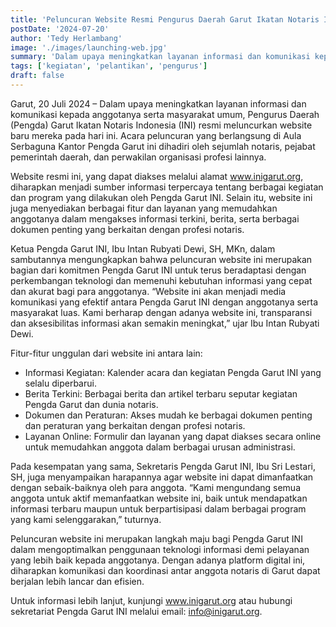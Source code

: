 ```yaml
---
title: 'Peluncuran Website Resmi Pengurus Daerah Garut Ikatan Notaris Indonesia'
postDate: '2024-07-20'
author: 'Tedy Herlambang'
image: './images/launching-web.jpg'
summary: 'Dalam upaya meningkatkan layanan informasi dan komunikasi kepada anggotanya serta masyarakat umum, Pengurus Daerah (Pengda) Garut Ikatan Notaris Indonesia (INI) resmi meluncurkan website baru mereka pada hari ini. Acara peluncuran yang berlangsung di Aula Serbaguna Kantor Pengda Garut ini dihadiri oleh sejumlah notaris, pejabat pemerintah daerah, dan perwakilan organisasi profesi lainnya.'
tags: ['kegiatan', 'pelantikan', 'pengurus']
draft: false
---
```




Garut, 20 Juli 2024 – Dalam upaya meningkatkan layanan informasi dan komunikasi kepada anggotanya serta masyarakat umum, Pengurus Daerah (Pengda) Garut Ikatan Notaris Indonesia (INI) resmi meluncurkan website baru mereka pada hari ini. Acara peluncuran yang berlangsung di Aula Serbaguna Kantor Pengda Garut ini dihadiri oleh sejumlah notaris, pejabat pemerintah daerah, dan perwakilan organisasi profesi lainnya.

Website resmi ini, yang dapat diakses melalui alamat www.inigarut.org, diharapkan menjadi sumber informasi terpercaya tentang berbagai kegiatan dan program yang dilakukan oleh Pengda Garut INI. Selain itu, website ini juga menyediakan berbagai fitur dan layanan yang memudahkan anggotanya dalam mengakses informasi terkini, berita, serta berbagai dokumen penting yang berkaitan dengan profesi notaris.

Ketua Pengda Garut INI, Ibu Intan Rubyati Dewi, SH, MKn, dalam sambutannya mengungkapkan bahwa peluncuran website ini merupakan bagian dari komitmen Pengda Garut INI untuk terus beradaptasi dengan perkembangan teknologi dan memenuhi kebutuhan informasi yang cepat dan akurat bagi para anggotanya. “Website ini akan menjadi media komunikasi yang efektif antara Pengda Garut INI dengan anggotanya serta masyarakat luas. Kami berharap dengan adanya website ini, transparansi dan aksesibilitas informasi akan semakin meningkat,” ujar Ibu Intan Rubyati Dewi.

Fitur-fitur unggulan dari website ini antara lain:

- Informasi Kegiatan: Kalender acara dan kegiatan Pengda Garut INI yang selalu diperbarui.
- Berita Terkini: Berbagai berita dan artikel terbaru seputar kegiatan Pengda Garut dan dunia notaris.
- Dokumen dan Peraturan: Akses mudah ke berbagai dokumen penting dan peraturan yang berkaitan dengan profesi notaris.
- Layanan Online: Formulir dan layanan yang dapat diakses secara online untuk memudahkan anggota dalam berbagai urusan administrasi.

Pada kesempatan yang sama, Sekretaris Pengda Garut INI, Ibu Sri Lestari, SH, juga menyampaikan harapannya agar website ini dapat dimanfaatkan dengan sebaik-baiknya oleh para anggota. “Kami mengundang semua anggota untuk aktif memanfaatkan website ini, baik untuk mendapatkan informasi terbaru maupun untuk berpartisipasi dalam berbagai program yang kami selenggarakan,” tuturnya.

Peluncuran website ini merupakan langkah maju bagi Pengda Garut INI dalam mengoptimalkan penggunaan teknologi informasi demi pelayanan yang lebih baik kepada anggotanya. Dengan adanya platform digital ini, diharapkan komunikasi dan koordinasi antar anggota notaris di Garut dapat berjalan lebih lancar dan efisien.

Untuk informasi lebih lanjut, kunjungi www.inigarut.org atau hubungi sekretariat Pengda Garut INI melalui email: info@inigarut.org.
